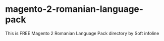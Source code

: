# magento-2-romanian-language-pack
This is FREE Magento 2 Romanian Language Pack directory by Soft infoline
